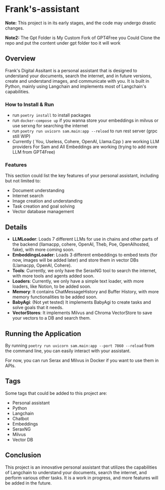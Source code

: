 # Frank's-assistant

**Note:** This project is in its early stages, and the code may undergo drastic changes.

**Note2:** The Gpt Folder is My Custom Fork of GPT4Free you Could Clone the repo and put the content under gpt folder too it will work 

## Overview

Frank's Digital Assitant is a personal assistant that is designed to understand your documents, search the internet, and in future versions, create and understand images, and communicate with you. It is built in Python, mainly using Langchain and implements most of Langchain's capabilities.

### How to Install & Run

- run `poetry install` to install packages
- run `docker-compose up` if you wanna store your embeddings in milvus or use serxng for searching the internet
- run `poetry run uvicorn sam.main:app --reload` to run rest server (grpc still WIP)
- Currently ( You, Useless, Cohere, OpenAI, Llama.Cpp ) are working LLM providers For Sam and All Embeddings are working (trying to add more LLM from GPT4Free)

### Features

This section could list the key features of your personal assistant, including but not limited to:

-   Document understanding
-   Internet search
-   Image creation and understanding
-   Task creation and goal solving
-   Vector database management

## Details

-   **LLMLoader**: Loads 7 different LLMs for use in chains and other parts of the backend (llamacpp, cohere, OpenAI, Theb, Poe, OpenAIhosted, fake), with more coming soon.
-   **EmbeddingsLoader**: Loads 3 different embeddings to embed texts (for now, images will be added later) and store them in vector DBs (Llamacpp, OpenAI, Cohere).
-   **Tools**: Currently, we only have the SeraxNG tool to search the internet, with more tools and agents added soon.
-   **Loaders**: Currently, we only have a simple text loader, with more loaders, like Notion, to be added soon.
-   **Memory**: It contains ChatMessageHistory and Buffer History, with more memory functionalities to be added soon.
-   **BabyAgi**: (Not yet tested) It implements BabyAgi to create tasks and solve goals that it needs.
-   **VectorStores**: It implements Milvus and Chroma VectorStore to save your vectors to a DB and search them.

## Running the Application

By running `poetry run uvicorn sam.main:app --port 7860 --reload` from the command line, you can easily interact with your assistant.

For now, you can run Serax and Milvus in Docker if you want to use them in APIs.

## Tags

Some tags that could be added to this project are:

-   Personal assistant
-   Python
-   Langchain
-   Chatbot
-   Embeddings
-   SeraxNG
-   Milvus
-   Vector DB

## Conclusion

This project is an innovative personal assistant that utilizes the capabilities of Langchain to understand your documents, search the internet, and perform various other tasks. It is a work in progress, and more features will be added in the future.
